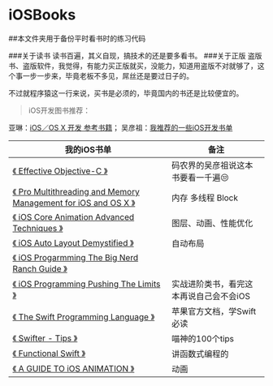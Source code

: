 # iOSBooks



##本文件夹用于备份平时看书时的练习代码

###关于读书
读书百遍，其义自现，搞技术的还是要多看书。
###关于正版
盗版书、盗版软件，我觉得，有能力买正版就买，没能力，知道用盗版不对就够了，这个事一步一步来，毕竟老板不多见，屌丝还是要过日子的。

不过就程序猿这一行来说，买书是必须的，毕竟国内的书还是比较便宜的。

>iOS开发图书推荐：
>
亚琳：[iOS／OS X 开发 参考书籍](http://www.jianshu.com/p/63c0bb5f30a0)； 吴彦祖：[我推荐的一些iOS开发书单](http://www.jianshu.com/p/2fa080673842)


| 我的iOS书单       								| 备注| 
| ------------- 								 |  ------------- |
|[《 Effective Objective-C 》](https://book.douban.com/subject/25829244/)  				| 码农界的吴彦祖说这本书要看一千遍😒|
|[《 Pro Multithreading and Memory Management for iOS and OS X 》](https://book.douban.com/subject/24720270/)| 内存 多线程 Block  |
|[《 iOS Core Animation Advanced Techniques 》](https://github.com/AttackOnDobby/iOS-Core-Animation-Advanced-Techniques/)|图层、动画、性能优化 |
|[《 iOS Auto Layout Demystified 》](https://book.douban.com/subject/26298489/)			| 自动布局 |
|[《 iOS Progarmming The Big Nerd Ranch Guide 》]()|  |
|[《 iOS Programming Pushing The Limits 》](https://book.douban.com/subject/25976913/)	| 实战进阶类书，看完这本再说自己会不会iOS|
|[《 The Swift Programming Language 》](https://github.com/numbbbbb/the-swift-programming-language-in-chinese)		| 苹果官方文档，学Swift必读 |
|[《 Swifter - Tips 》	](http://swifter.tips/buy/)						|  喵神的100个tips |
|[《 Functional Swift 》](https://www.objc.io/books/functional-swift)						|  讲函数式编程的|
|[《 A GUIDE TO iOS ANIMATION 》](http://book.kittenyang.com)				|  动画|